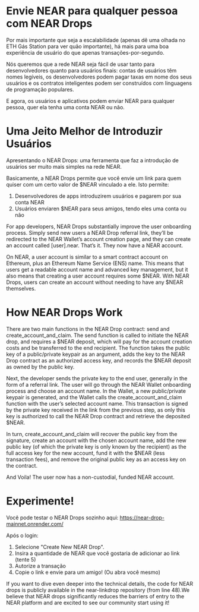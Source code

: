 # Envie NEAR para qualquer pessoa com NEAR Drops

Por mais importante que seja a escalabilidade (apenas dê uma olhada no ETH Gás Station para ver quão importante), há mais para uma boa experiência de usuário do que apenas transações-por-segundo.

Nós queremos que a rede NEAR seja fácil de usar tanto para desenvolvedores quanto para usuários finais: contas de usuários têm nomes legíveis, os desenvolvedores podem pagar taxas em nome dos seus usuários e os contratos inteligentes podem ser construídos com linguagens de programação populares.

E agora, os usuários e aplicativos podem enviar NEAR para qualquer pessoa, quer ela tenha uma conta NEAR ou não.

# Uma Jeito Melhor de Introduzir Usuários

Apresentando o NEAR Drops: uma ferramenta que faz a introdução de usuários ser muito mais simples na rede NEAR.

Basicamente, a NEAR Drops permite que você envie um link para quem quiser com um certo valor de $NEAR vinculado a ele. Isto permite:

1. Desenvolvedores de apps introduzirem usuários e pagarem por sua conta NEAR
2. Usuários enviaren $NEAR para seus amigos, tendo eles uma conta ou não

For app developers, NEAR Drops substantially improve the user onboarding process. Simply send new users a NEAR Drop referral link, they’ll be redirected to the NEAR Wallet’s account creation page, and they can create an account called [user].near. That’s it. They now have a NEAR account.

On NEAR, a user account is similar to a smart contract account on Ethereum, plus an Ethereum Name Service (ENS) name. This means that users get a readable account name and advanced key management, but it also means that creating a user account requires some $NEAR. With NEAR Drops, users can create an account without needing to have any $NEAR themselves.

# How NEAR Drops Work

There are two main functions in the NEAR Drop contract: send and create_account_and_claim. The send function is called to initiate the NEAR drop, and requires a $NEAR deposit, which will pay for the account creation costs and be transferred to the end recipient. The function takes the public key of a public/private keypair as an argument, adds the key to the NEAR Drop contract as an authorized access key, and records the $NEAR deposit as owned by the public key.

Next, the developer sends the private key to the end user, generally in the form of a referral link. The user will go through the NEAR Wallet onboarding process and choose an account name. In the Wallet,  a new public/private keypair is generated, and the Wallet calls the create_account_and_claim function with the user’s selected account name. This transaction is signed by the private key received in the link from the previous step, as only this key is authorized to call the NEAR Drop contract and retrieve the deposited $NEAR.

In turn, create_account_and_claim will recover the public key from the signature, create an account with the chosen account name, add the new public key (of which the private key is only known by the recipient) as the full access key for the new account, fund it with the $NEAR (less transaction fees), and remove the original public key as an access key on the contract.

And Voila! The user now has a non-custodial, funded NEAR account.

# Experimente!

Você pode testar o NEAR Drops sozinho aqui: https://near-drop-mainnet.onrender.com/

Após o login:

1. Selecione "Create New NEAR Drop".
2. Insira a quantidade de NEAR que você gostaria de adicionar ao link (tente 5)
3. Autorize a transação
4. Copie o link e envie para um amigo! (Ou abra você mesmo)

If you want to dive even deeper into the technical details, the code for NEAR drops is publicly available in the near-linkdrop repository (from line 48).We believe that NEAR drops significantly reduces the barriers of entry to the NEAR platform and are excited to see our community start using it!
